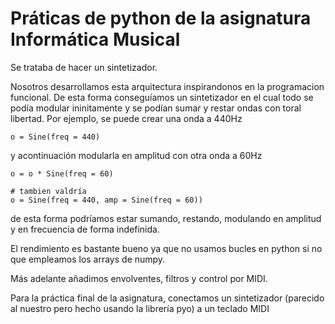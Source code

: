 # Práticas de python de la asignatura Informática Musical
Se trataba de hacer un sintetizador.

Nosotros desarrollamos esta arquitectura inspirandonos en la programacion funcional. De esta forma conseguíamos un sintetizador en el cual todo se podía modular ininitamente y se podían sumar y restar ondas con toral libertad.
Por ejemplo, se puede crear una onda a 440Hz
```
o = Sine(freq = 440)
```
y acontinuación modularla en amplitud con otra onda a 60Hz
``` 
o = o * Sine(freq = 60)

# tambien valdría 
o = Sine(freq = 440, amp = Sine(freq = 60))
```
de esta forma podríamos estar sumando, restando, modulando en amplitud y en frecuencia de forma indefinida. 

El rendimiento es bastante bueno ya que no usamos bucles en python si no que empleamos los arrays de numpy.

Más adelante añadimos envolventes, filtros y control por MIDI.

Para la práctica final de la asignatura, conectamos un sintetizador (parecido al nuestro pero hecho usando la librería pyo) a un teclado MIDI 
